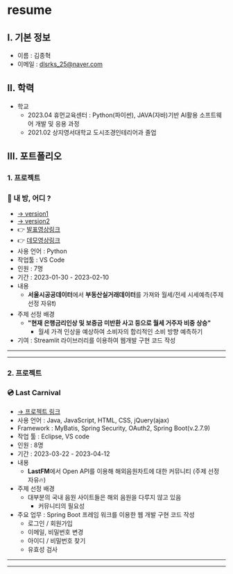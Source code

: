 # resume

## Ⅰ. 기본 정보
- 이름 : 김종혁
- 이메일 : dlsrks_25@naver.com

## Ⅱ. 학력
- 학교 
  - 2023.04 휴먼교육센터 : Python(파이썬), JAVA(자바)기반 AI활용 소프트웨어 개발 및 응용 과정
  - 2021.02 상지영서대학교 도시조경인테리어과 졸업

## Ⅲ. 포트폴리오
### 1. 프로젝트
### 📄 내 방, 어디 ?  
- [→ version1](https://github.com/rlawhdgur/AI_project_1)
- [→ version2](https://github.com/rlawhdgur/ai_project_2)
- 👉 [발표영상링크](https://www.youtube.com/watch?v=RbN39pUA1Ww)
- 👉 [데모영상링크](https://www.youtube.com/watch?v=j3rdthS7PM8)
- 사용 언어 : Python
- 작업툴 : VS Code
- 인원 : 7명
- 기간 : 2023-01-30 - 2023-02-10
- 내용
  - **서울시공공데이터**에서 **부동산실거래데이터**를 가져와 월세/전세 시세예측(주제 선정 자유❗)
- 주제 선정 배경
  - **"현재 은행금리인상 및 보증금 미반환 사고 등으로 월세 거주자 비중 상승"**
    - 월세 가격 인상을 예상하여 소비자의 합리적인 소비 방향 예측하기
- 기여 : Streamlit 라이브러리를 이용하여 웹개발 구현 코드 작성
***
***

### 2. 프로젝트
### 💿 Last Carnival
- [→ 프로젝트 링크](https://github.com/rlawhdgur/java_python_ai_01)
- 사용 언어 : Java, JavaScript, HTML, CSS, jQuery(ajax)
- Framework : MyBatis, Spring Security, OAuth2, Spring Boot(v.2.7.9)
- 작업 툴 : Eclipse, VS code
- 인원 : 8명
- 기간 : 2023-03-22 - 2023-04-12
- 내용
  - **LastFM**에서 Open API를 이용해 해외음원차트에 대한 커뮤니티 (주제 선정 자유🔥)
- 주제 선정 배경
  - 대부분의 국내 음원 사이트들은 해외 음원을 다루지 않고 있음
    - 커뮤니티의 필요성
- 주요 업무 : Spring Boot 프레임 워크를 이용한 웹 개발 구현 코드 작성
  - 로그인 / 회원가입 
  - 이메일, 비밀번호 변경
  - 아이디 / 비밀번호 찾기
  - 유효성 검사
***
***